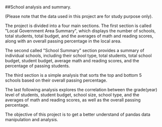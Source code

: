 ##School analysis and summary.

(Please note that the data used in this project are for study purpose only).

The project is divided into a four main sections. The first section is called "Local Government Area Summary", which displays the number of schools, total students, total budget, and the averages of math and reading scores, along with an overall passing percentage in the local area.

The second called "School Summary" section provides a summary of individual schools, including their school type, total students, total school budget, student budget, average math and reading scores, and the percentage of passing students.

The third section is a simple analysis that sorts the top and bottom 5 schools based on their overall passing percentage. 

The last following analysis explores the correlation between the grade(year) level of students, student budget, school size, school type, and the averages of math and reading scores, as well as the overall passing percentage.

The objective of this project is to get a better understand of pandas data manipulation and analysis.
